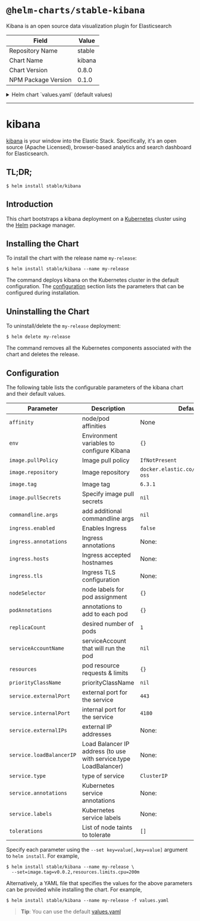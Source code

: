 # `@helm-charts/stable-kibana`

Kibana is an open source data visualization plugin for Elasticsearch

| Field               | Value  |
| ------------------- | ------ |
| Repository Name     | stable |
| Chart Name          | kibana |
| Chart Version       | 0.8.0  |
| NPM Package Version | 0.1.0  |

<details>

<summary>Helm chart `values.yaml` (default values)</summary>

```yaml
image:
  repository: 'docker.elastic.co/kibana/kibana-oss'
  tag: '6.3.1'
  pullPolicy: 'IfNotPresent'

commandline:
  args:

env:
  # All Kibana configuration options are adjustable via env vars.
  # To adjust a config option to an env var uppercase + replace `.` with `_`
  # Ref: https://www.elastic.co/guide/en/kibana/current/settings.html
  #
  # ELASTICSEARCH_URL: http://elasticsearch-client:9200
  # SERVER_PORT: 5601
  # LOGGING_VERBOSE: "true"
  # SERVER_DEFAULTROUTE: "/app/kibana"

service:
  type: ClusterIP
  externalPort: 443
  internalPort: 5601
  ## External IP addresses of service
  ## Default: nil
  ##
  # externalIPs:
  # - 192.168.0.1
  #
  ## LoadBalancer IP if service.type is LoadBalancer
  ## Default: nil
  ##
  # loadBalancerIP: 10.2.2.2
  annotations:
    # Annotation example: setup ssl with aws cert when service.type is LoadBalancer
    # service.beta.kubernetes.io/aws-load-balancer-ssl-cert: arn:aws:acm:us-east-1:EXAMPLE_CERT
  labels:
    ## Label example: show service URL in `kubectl cluster-info`
    # kubernetes.io/cluster-service: "true"

ingress:
  enabled: false
  # hosts:
  # - chart-example.local
  # annotations:
  #   kubernetes.io/ingress.class: nginx
  #   kubernetes.io/tls-acme: "true"
  # tls:
  # - secretName: chart-example-tls
  #   hosts:
  #     - chart-example.local

# service account that will run the pod. Leave commented to use the default service account.
# serviceAccountName: kibana

resources:
  {}
  # limits:
  #   cpu: 100m
  #   memory: 300Mi
  # requests:
  #   cpu: 100m
  #   memory: 300Mi

priorityClassName: ''

# Affinity for pod assignment
# Ref: https://kubernetes.io/docs/concepts/configuration/assign-pod-node/#affinity-and-anti-affinity
# affinity: {}

# Tolerations for pod assignment
# Ref: https://kubernetes.io/docs/concepts/configuration/taint-and-toleration/
tolerations: []

# Node labels for pod assignment
# Ref: https://kubernetes.io/docs/user-guide/node-selection/
nodeSelector: {}

podAnnotations: {}
replicaCount: 1
```

</details>

---

# kibana

[kibana](https://github.com/elastic/kibana) is your window into the Elastic Stack. Specifically, it's an open source (Apache Licensed), browser-based analytics and search dashboard for Elasticsearch.

## TL;DR;

```console
$ helm install stable/kibana
```

## Introduction

This chart bootstraps a kibana deployment on a [Kubernetes](http://kubernetes.io) cluster using the [Helm](https://helm.sh) package manager.

## Installing the Chart

To install the chart with the release name `my-release`:

```console
$ helm install stable/kibana --name my-release
```

The command deploys kibana on the Kubernetes cluster in the default configuration. The [configuration](#configuration) section lists the parameters that can be configured during installation.

## Uninstalling the Chart

To uninstall/delete the `my-release` deployment:

```console
$ helm delete my-release
```

The command removes all the Kubernetes components associated with the chart and deletes the release.

## Configuration

The following table lists the configurable parameters of the kibana chart and their default values.

| Parameter                | Description                                                      | Default                               |
| ------------------------ | ---------------------------------------------------------------- | ------------------------------------- |
| `affinity`               | node/pod affinities                                              | None                                  |
| `env`                    | Environment variables to configure Kibana                        | `{}`                                  |
| `image.pullPolicy`       | Image pull policy                                                | `IfNotPresent`                        |
| `image.repository`       | Image repository                                                 | `docker.elastic.co/kibana/kibana-oss` |
| `image.tag`              | Image tag                                                        | `6.3.1`                               |
| `image.pullSecrets`      | Specify image pull secrets                                       | `nil`                                 |
| `commandline.args`       | add additional commandline args                                  | `nil`                                 |
| `ingress.enabled`        | Enables Ingress                                                  | `false`                               |
| `ingress.annotations`    | Ingress annotations                                              | None:                                 |
| `ingress.hosts`          | Ingress accepted hostnames                                       | None:                                 |
| `ingress.tls`            | Ingress TLS configuration                                        | None:                                 |
| `nodeSelector`           | node labels for pod assignment                                   | `{}`                                  |
| `podAnnotations`         | annotations to add to each pod                                   | `{}`                                  |
| `replicaCount`           | desired number of pods                                           | `1`                                   |
| `serviceAccountName`     | serviceAccount that will run the pod                             | `nil`                                 |
| `resources`              | pod resource requests & limits                                   | `{}`                                  |
| `priorityClassName`      | priorityClassName                                                | `nil`                                 |
| `service.externalPort`   | external port for the service                                    | `443`                                 |
| `service.internalPort`   | internal port for the service                                    | `4180`                                |
| `service.externalIPs`    | external IP addresses                                            | None:                                 |
| `service.loadBalancerIP` | Load Balancer IP address (to use with service.type LoadBalancer) | None:                                 |
| `service.type`           | type of service                                                  | `ClusterIP`                           |
| `service.annotations`    | Kubernetes service annotations                                   | None:                                 |
| `service.labels`         | Kubernetes service labels                                        | None:                                 |
| `tolerations`            | List of node taints to tolerate                                  | `[]`                                  |

Specify each parameter using the `--set key=value[,key=value]` argument to `helm install`. For example,

```console
$ helm install stable/kibana --name my-release \
  --set=image.tag=v0.0.2,resources.limits.cpu=200m
```

Alternatively, a YAML file that specifies the values for the above parameters can be provided while installing the chart. For example,

```console
$ helm install stable/kibana --name my-release -f values.yaml
```

> **Tip**: You can use the default [values.yaml](values.yaml)
